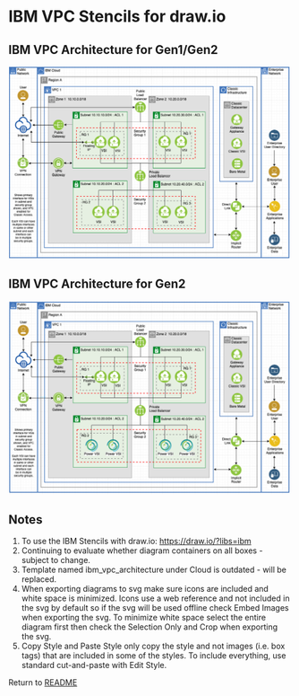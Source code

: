 # IBM VPC Stencils for draw.io

## IBM VPC Architecture for Gen1/Gen2
![VPCArchitecture](/images/ibm_vpc_architecture_drawio.png)

## IBM VPC Architecture for Gen2
![VPCArchitecture](/images/ibm_vpc_architecture_gen2_drawio.png)

## Notes

1. To use the IBM Stencils with draw.io:  https://draw.io/?libs=ibm
2. Continuing to evaluate whether diagram containers on all boxes - subject to change.
3. Template named ibm_vpc_architecture under Cloud is outdated - will be replaced.
4. When exporting diagrams to svg make sure icons are included and white space is minimized.  Icons use a web reference and not included in the svg by default so if the svg will be used offline check Embed Images when exporting the svg.  To minimize white space select the entire diagram first then check the Selection Only and Crop when exporting the svg.
5. Copy Style and Paste Style only copy the style and not images (i.e. box tags) that are included in some of the styles.  To include everything, use standard cut-and-paste with Edit Style.

Return to [README](/README.md)
